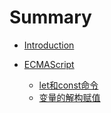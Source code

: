 # Summary

* [Introduction](README.md)

* [ECMAScript](ECMAScript/README.md)
    * [let和const命令](ECMAScript/let&const/README.md)
    * [变量的解构赋值](ECMAScript/destructuring/README.md)